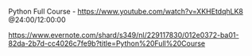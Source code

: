 Python Full Course - https://www.youtube.com/watch?v=XKHEtdqhLK8
@24:00/12:00:00

https://www.evernote.com/shard/s349/nl/229117830/012e0372-ba01-82da-2b7d-cc4026c7fe9b?title=Python%20Full%20Course